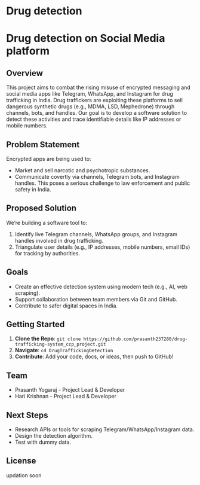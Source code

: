 # Drug detection
# Drug detection on Social Media platform

## Overview
This project aims to combat the rising misuse of encrypted messaging and social media apps like Telegram, WhatsApp, and Instagram for drug trafficking in India. 
Drug traffickers are exploiting these platforms to sell dangerous synthetic drugs (e.g., MDMA, LSD, Mephedrone) through channels, bots, and handles.
 Our goal is to develop a software solution to detect these activities and trace identifiable details like IP addresses or mobile numbers.

## Problem Statement
Encrypted apps are being used to:
- Market and sell narcotic and psychotropic substances.
- Communicate covertly via channels, Telegram bots, and Instagram handles.
This poses a serious challenge to law enforcement and public safety in India.

## Proposed Solution
We’re building a software tool to:
1. Identify live Telegram channels, WhatsApp groups, and Instagram handles involved in drug trafficking.
2. Triangulate user details (e.g., IP addresses, mobile numbers, email IDs) for tracking by authorities.

## Goals
- Create an effective detection system using modern tech (e.g., AI, web scraping).
- Support collaboration between team members via Git and GitHub.
- Contribute to safer digital spaces in India.

## Getting Started
1. **Clone the Repo**: `git clone https://github.com/prasanth237280/drug-trafficking-system_ccp_project.git`
2. **Navigate**: `cd DrugTraffickingDetection`
3. **Contribute**: Add your code, docs, or ideas, then push to GitHub!

## Team
-   Prasanth Yogaraj - Project Lead & Developer
-   Hari Krishnan - Project Lead  & Developer
## Next Steps
- Research APIs or tools for scraping Telegram/WhatsApp/Instagram data.
- Design the detection algorithm.
- Test with dummy data.

## License
  updation soon
